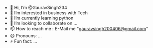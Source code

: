 - 👋 Hi, I’m @GauravSingh234
- 👀 I’m interested in business with Tech
- 🌱 I’m currently learning python
- 💞️ I’m looking to collaborate on ...
- 📫 How to reach me : E-Mail me "gauravsingh200406@gmail.com"
- 😄 Pronouns: ...
- ⚡ Fun fact: ...

<!---
GauravSingh234/GauravSingh234 is a ✨ special ✨ repository because its `README.md` (this file) appears on your GitHub profile.
You can click the Preview link to take a look at your changes.
--->
